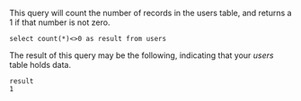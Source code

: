 
This query will count the number of records in the users table, and returns a 1 if that number is not zero.


	select count(*)<>0 as result from users

The result of this query may be the following, indicating that your _users_ table holds data.


	result
	1

